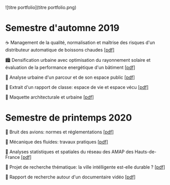 ![titre portfolio](titre portfolio.png)



# Semestre d'automne 2019

☕️ Management de la qualité, normalisation et maîtrise des risques d'un distributeur automatique de boissons chaudes <a href="rapport/UR05_docu.pdf" download ="UR05">[pdf]</a>

🏙 Densification urbaine avec optimisation du rayonnement solaire et évaluation de la performance energétique d'un bâtiment <a href="rapport/UR05_docu.pdf" download ="UR05">[pdf]</a> 

🏡 Analyse urbaine d'un parcour et de son espace public <a href="rapport/UR05_docu.pdf" download ="UR05">[pdf]</a> 

🌿 Extrait d'un rapport de classe: espace de vie et espace vécu <a href="rapport/UR05_docu.pdf" download ="UR05">[pdf]</a> 

🏰 Maquette architecturale et urbaine <a href="rapport/UR05_docu.pdf" download ="UR05">[pdf]</a> 

# Semestre de printemps 2020

🎤 Bruit des avions: normes et réglementations <a href="rapport/UR05_docu.pdf" download ="UR05">[pdf]</a>

🌊 Mécanique des fluides: travaux pratiques <a href="rapport/UR05_docu.pdf" download ="UR05">[pdf]</a>

🥕 Analyses statistiques et spatiales du réseau des AMAP des Hauts-de-France <a href="rapport/UR05_docu.pdf" download ="UR05">[pdf]</a>

🌇 Projet de recherche thématique: la ville intélligente est-elle durable ? <a href="rapport/UR05_docu.pdf" download ="UR05">[pdf]</a>

🎏 Rapport de recherche autour d'un documentaire vidéo <a href="rapport/UR05_docu.pdf" download ="UR05">[pdf]</a>

<title>Portfolio</title> 

